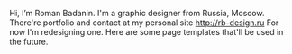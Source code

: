 Hi, I’m Roman Badanin. I'm a graphic designer from Russia, Moscow.
There're portfolio and contact at my personal site http://rb-design.ru
For now I'm redesigning one. Here are some page templates that'll be used
in the future.

<!---
roman-badanin/roman-badanin is a ✨ special ✨ repository because its `README.md` (this file) appears on your GitHub profile.
You can click the Preview link to take a look at your changes.
--->
